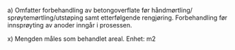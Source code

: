 a) Omfatter forbehandling av betongoverflate før håndmørtling/ sprøytemørtling/utstøping samt etterfølgende rengjøring. Forbehandling før innsprøyting av anoder inngår i prosessen.

x) Mengden måles som behandlet areal. Enhet: m2

